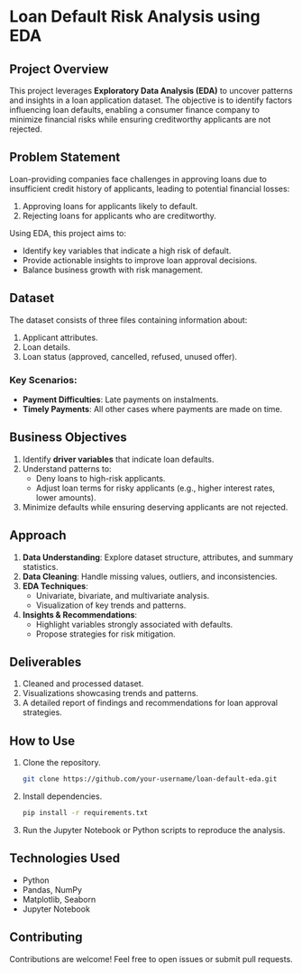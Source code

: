 # Loan Default Risk Analysis using EDA

## Project Overview
This project leverages **Exploratory Data Analysis (EDA)** to uncover patterns and insights in a loan application dataset. The objective is to identify factors influencing loan defaults, enabling a consumer finance company to minimize financial risks while ensuring creditworthy applicants are not rejected.

## Problem Statement
Loan-providing companies face challenges in approving loans due to insufficient credit history of applicants, leading to potential financial losses:

1. Approving loans for applicants likely to default.
2. Rejecting loans for applicants who are creditworthy.

Using EDA, this project aims to:
- Identify key variables that indicate a high risk of default.
- Provide actionable insights to improve loan approval decisions.
- Balance business growth with risk management.

## Dataset
The dataset consists of three files containing information about:
1. Applicant attributes.
2. Loan details.
3. Loan status (approved, cancelled, refused, unused offer).

### Key Scenarios:
- **Payment Difficulties**: Late payments on instalments.
- **Timely Payments**: All other cases where payments are made on time.

## Business Objectives
1. Identify **driver variables** that indicate loan defaults.
2. Understand patterns to:
   - Deny loans to high-risk applicants.
   - Adjust loan terms for risky applicants (e.g., higher interest rates, lower amounts).
3. Minimize defaults while ensuring deserving applicants are not rejected.

## Approach
1. **Data Understanding**: Explore dataset structure, attributes, and summary statistics.
2. **Data Cleaning**: Handle missing values, outliers, and inconsistencies.
3. **EDA Techniques**:
   - Univariate, bivariate, and multivariate analysis.
   - Visualization of key trends and patterns.
4. **Insights & Recommendations**:
   - Highlight variables strongly associated with defaults.
   - Propose strategies for risk mitigation.

## Deliverables
1. Cleaned and processed dataset.
2. Visualizations showcasing trends and patterns.
3. A detailed report of findings and recommendations for loan approval strategies.

## How to Use
1. Clone the repository.
   ```bash
   git clone https://github.com/your-username/loan-default-eda.git
   ```
2. Install dependencies.
   ```bash
   pip install -r requirements.txt
   ```
3. Run the Jupyter Notebook or Python scripts to reproduce the analysis.

## Technologies Used
- Python
- Pandas, NumPy
- Matplotlib, Seaborn
- Jupyter Notebook

## Contributing
Contributions are welcome! Feel free to open issues or submit pull requests.


